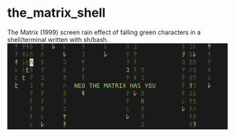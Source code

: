 # the_matrix_shell
The Matrix (1999) screen rain effect of falling green characters in a shell/terminal written with sh/bash.
![](https://raw.githubusercontent.com/WANDEX/the_matrix_shell/media/media/demo_0.gif)

